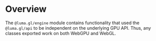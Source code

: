 # Overview

The `@luma.gl/engine` module contains functionality that used the `@luma.gl/api`
to be independent on the underlying GPU API. Thus, any classes exported work on
both WebGPU and WebGL.
